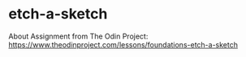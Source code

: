 # etch-a-sketch
About Assignment from The Odin Project: https://www.theodinproject.com/lessons/foundations-etch-a-sketch
